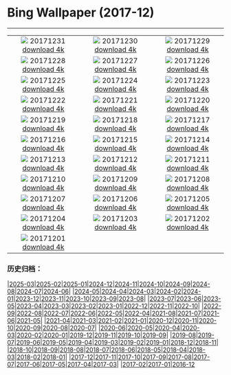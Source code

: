 # Bing Wallpaper (2017-12)
**************
| | | |
| :----: | :----: | :----: |
| ![](https://www.bing.com/az/hprichbg/rb/NordketteNYE_EN-US12870487032_1920x1080.jpg) 20171231 [download 4k](https://www.bing.com/az/hprichbg/rb/NordketteNYE_EN-US12870487032_UHD.jpg) | ![](https://www.bing.com/az/hprichbg/rb/UKThamesBarrier_EN-US8901255344_1920x1080.jpg) 20171230 [download 4k](https://www.bing.com/az/hprichbg/rb/UKThamesBarrier_EN-US8901255344_UHD.jpg) | ![](https://www.bing.com/az/hprichbg/rb/PineZion_EN-US12909890750_1920x1080.jpg) 20171229 [download 4k](https://www.bing.com/az/hprichbg/rb/PineZion_EN-US12909890750_UHD.jpg) |
| ![](https://www.bing.com/az/hprichbg/rb/HawaiiGST_EN-US13793614204_1920x1080.jpg) 20171228 [download 4k](https://www.bing.com/az/hprichbg/rb/HawaiiGST_EN-US13793614204_UHD.jpg) | ![](https://www.bing.com/az/hprichbg/rb/CPNYSnow_EN-US14243356452_1920x1080.jpg) 20171227 [download 4k](https://www.bing.com/az/hprichbg/rb/CPNYSnow_EN-US14243356452_UHD.jpg) | ![](https://www.bing.com/az/hprichbg/rb/GlisGlis_EN-US11460364843_1920x1080.jpg) 20171226 [download 4k](https://www.bing.com/az/hprichbg/rb/GlisGlis_EN-US11460364843_UHD.jpg) |
| ![](https://www.bing.com/az/hprichbg/rb/LaplandAurora_EN-US12070884927_1920x1080.jpg) 20171225 [download 4k](https://www.bing.com/az/hprichbg/rb/LaplandAurora_EN-US12070884927_UHD.jpg) | ![](https://www.bing.com/az/hprichbg/rb/NorthPole_EN-US14115177583_1920x1080.jpg) 20171224 [download 4k](https://www.bing.com/az/hprichbg/rb/NorthPole_EN-US14115177583_UHD.jpg) | ![](https://www.bing.com/az/hprichbg/rb/SFSantaCon_EN-US11072721713_1920x1080.jpg) 20171223 [download 4k](https://www.bing.com/az/hprichbg/rb/SFSantaCon_EN-US11072721713_UHD.jpg) |
| ![](https://www.bing.com/az/hprichbg/rb/RosehipRobin_EN-US10765383343_1920x1080.jpg) 20171222 [download 4k](https://www.bing.com/az/hprichbg/rb/RosehipRobin_EN-US10765383343_UHD.jpg) | ![](https://www.bing.com/az/hprichbg/rb/SolsticeSquirrel_EN-US6551849968_1920x1080.jpg) 20171221 [download 4k](https://www.bing.com/az/hprichbg/rb/SolsticeSquirrel_EN-US6551849968_UHD.jpg) | ![](https://www.bing.com/az/hprichbg/rb/BarHarborCave_EN-US8598700153_1920x1080.jpg) 20171220 [download 4k](https://www.bing.com/az/hprichbg/rb/BarHarborCave_EN-US8598700153_UHD.jpg) |
| ![](https://www.bing.com/az/hprichbg/rb/ReindeerLichen_EN-US9289253828_1920x1080.jpg) 20171219 [download 4k](https://www.bing.com/az/hprichbg/rb/ReindeerLichen_EN-US9289253828_UHD.jpg) | ![](https://www.bing.com/az/hprichbg/rb/Snowflake_EN-US8186875426_1920x1080.jpg) 20171218 [download 4k](https://www.bing.com/az/hprichbg/rb/Snowflake_EN-US8186875426_UHD.jpg) | ![](https://www.bing.com/az/hprichbg/rb/MGRBerlin_EN-US6734108494_1920x1080.jpg) 20171217 [download 4k](https://www.bing.com/az/hprichbg/rb/MGRBerlin_EN-US6734108494_UHD.jpg) |
| ![](https://www.bing.com/az/hprichbg/rb/TamarackCones_EN-US12178466392_1920x1080.jpg) 20171216 [download 4k](https://www.bing.com/az/hprichbg/rb/TamarackCones_EN-US12178466392_UHD.jpg) | ![](https://www.bing.com/az/hprichbg/rb/SeychellesCCSS_EN-US10430664838_1920x1080.jpg) 20171215 [download 4k](https://www.bing.com/az/hprichbg/rb/SeychellesCCSS_EN-US10430664838_UHD.jpg) | ![](https://www.bing.com/az/hprichbg/rb/MonkeySoak_EN-US9655680148_1920x1080.jpg) 20171214 [download 4k](https://www.bing.com/az/hprichbg/rb/MonkeySoak_EN-US9655680148_UHD.jpg) |
| ![](https://www.bing.com/az/hprichbg/rb/Freudenberg_EN-US11714819408_1920x1080.jpg) 20171213 [download 4k](https://www.bing.com/az/hprichbg/rb/Freudenberg_EN-US11714819408_UHD.jpg) | ![](https://www.bing.com/az/hprichbg/rb/Gnomes_EN-US13899110865_1920x1080.jpg) 20171212 [download 4k](https://www.bing.com/az/hprichbg/rb/Gnomes_EN-US13899110865_UHD.jpg) | ![](https://www.bing.com/az/hprichbg/rb/Jangothang_EN-US12673032792_1920x1080.jpg) 20171211 [download 4k](https://www.bing.com/az/hprichbg/rb/Jangothang_EN-US12673032792_UHD.jpg) |
| ![](https://www.bing.com/az/hprichbg/rb/SiberianJay_EN-US7327037586_1920x1080.jpg) 20171210 [download 4k](https://www.bing.com/az/hprichbg/rb/SiberianJay_EN-US7327037586_UHD.jpg) | ![](https://www.bing.com/az/hprichbg/rb/FlightFest_EN-US9045713592_1920x1080.jpg) 20171209 [download 4k](https://www.bing.com/az/hprichbg/rb/FlightFest_EN-US9045713592_UHD.jpg) | ![](https://www.bing.com/az/hprichbg/rb/SibeliusMonument_EN-US8903164725_1920x1080.jpg) 20171208 [download 4k](https://www.bing.com/az/hprichbg/rb/SibeliusMonument_EN-US8903164725_UHD.jpg) |
| ![](https://www.bing.com/az/hprichbg/rb/USSHalsey_EN-US8094323962_1920x1080.jpg) 20171207 [download 4k](https://www.bing.com/az/hprichbg/rb/USSHalsey_EN-US8094323962_UHD.jpg) | ![](https://www.bing.com/az/hprichbg/rb/MatusevichGlacier_EN-US13620113504_1920x1080.jpg) 20171206 [download 4k](https://www.bing.com/az/hprichbg/rb/MatusevichGlacier_EN-US13620113504_UHD.jpg) | ![](https://www.bing.com/az/hprichbg/rb/HuangshanClouds_EN-US9460330019_1920x1080.jpg) 20171205 [download 4k](https://www.bing.com/az/hprichbg/rb/HuangshanClouds_EN-US9460330019_UHD.jpg) |
| ![](https://www.bing.com/az/hprichbg/rb/Motherboard_EN-US12641512843_1920x1080.jpg) 20171204 [download 4k](https://www.bing.com/az/hprichbg/rb/Motherboard_EN-US12641512843_UHD.jpg) | ![](https://www.bing.com/az/hprichbg/rb/PrudhoeOx_EN-US8573296927_1920x1080.jpg) 20171203 [download 4k](https://www.bing.com/az/hprichbg/rb/PrudhoeOx_EN-US8573296927_UHD.jpg) | ![](https://www.bing.com/az/hprichbg/rb/PotashPonds_EN-US13213047688_1920x1080.jpg) 20171202 [download 4k](https://www.bing.com/az/hprichbg/rb/PotashPonds_EN-US13213047688_UHD.jpg) |
| ![](https://www.bing.com/az/hprichbg/rb/SpiralSpain_EN-US12059815472_1920x1080.jpg) 20171201 [download 4k](https://www.bing.com/az/hprichbg/rb/SpiralSpain_EN-US12059815472_UHD.jpg) |  |  |

### 历史归档：

|[2025-03](/../2025-03/2025-03.md)|[2025-02](/../2025-02/2025-02.md)|[2025-01](/../2025-01/2025-01.md)|[2024-12](/../2024-12/2024-12.md)|[2024-11](/../2024-11/2024-11.md)|[2024-10](/../2024-10/2024-10.md)|[2024-09](/../2024-09/2024-09.md)|[2024-08](/../2024-08/2024-08.md)|[2024-07](/../2024-07/2024-07.md)|[2024-06](/../2024-06/2024-06.md)|
|[2024-05](/../2024-05/2024-05.md)|[2024-04](/../2024-04/2024-04.md)|[2024-03](/../2024-03/2024-03.md)|[2024-02](/../2024-02/2024-02.md)|[2024-01](/../2024-01/2024-01.md)|[2023-12](/../2023-12/2023-12.md)|[2023-11](/../2023-11/2023-11.md)|[2023-10](/../2023-10/2023-10.md)|[2023-09](/../2023-09/2023-09.md)|[2023-08](/../2023-08/2023-08.md)|
|[2023-07](/../2023-07/2023-07.md)|[2023-06](/../2023-06/2023-06.md)|[2023-05](/../2023-05/2023-05.md)|[2023-04](/../2023-04/2023-04.md)|[2023-03](/../2023-03/2023-03.md)|[2023-02](/../2023-02/2023-02.md)|[2023-01](/../2023-01/2023-01.md)|[2022-12](/../2022-12/2022-12.md)|[2022-11](/../2022-11/2022-11.md)|[2022-10](/../2022-10/2022-10.md)|
|[2022-09](/../2022-09/2022-09.md)|[2022-08](/../2022-08/2022-08.md)|[2022-07](/../2022-07/2022-07.md)|[2022-06](/../2022-06/2022-06.md)|[2022-05](/../2022-05/2022-05.md)|[2022-04](/../2022-04/2022-04.md)|[2021-08](/../2021-08/2021-08.md)|[2021-07](/../2021-07/2021-07.md)|[2021-06](/../2021-06/2021-06.md)|[2021-05](/../2021-05/2021-05.md)|
|[2021-04](/../2021-04/2021-04.md)|[2021-03](/../2021-03/2021-03.md)|[2021-02](/../2021-02/2021-02.md)|[2021-01](/../2021-01/2021-01.md)|[2020-12](/../2020-12/2020-12.md)|[2020-11](/../2020-11/2020-11.md)|[2020-10](/../2020-10/2020-10.md)|[2020-09](/../2020-09/2020-09.md)|[2020-08](/../2020-08/2020-08.md)|[2020-07](/../2020-07/2020-07.md)|
|[2020-06](/../2020-06/2020-06.md)|[2020-05](/../2020-05/2020-05.md)|[2020-04](/../2020-04/2020-04.md)|[2020-03](/../2020-03/2020-03.md)|[2020-02](/../2020-02/2020-02.md)|[2020-01](/../2020-01/2020-01.md)|[2019-12](/../2019-12/2019-12.md)|[2019-11](/../2019-11/2019-11.md)|[2019-10](/../2019-10/2019-10.md)|[2019-09](/../2019-09/2019-09.md)|
|[2019-08](/../2019-08/2019-08.md)|[2019-07](/../2019-07/2019-07.md)|[2019-06](/../2019-06/2019-06.md)|[2019-05](/../2019-05/2019-05.md)|[2019-04](/../2019-04/2019-04.md)|[2019-03](/../2019-03/2019-03.md)|[2019-02](/../2019-02/2019-02.md)|[2019-01](/../2019-01/2019-01.md)|[2018-12](/../2018-12/2018-12.md)|[2018-11](/../2018-11/2018-11.md)|
|[2018-10](/../2018-10/2018-10.md)|[2018-09](/../2018-09/2018-09.md)|[2018-08](/../2018-08/2018-08.md)|[2018-07](/../2018-07/2018-07.md)|[2018-06](/../2018-06/2018-06.md)|[2018-05](/../2018-05/2018-05.md)|[2018-04](/../2018-04/2018-04.md)|[2018-03](/../2018-03/2018-03.md)|[2018-02](/../2018-02/2018-02.md)|[2018-01](/../2018-01/2018-01.md)|
|[2017-12](/2017-12.md)|[2017-11](/../2017-11/2017-11.md)|[2017-10](/../2017-10/2017-10.md)|[2017-09](/../2017-09/2017-09.md)|[2017-08](/../2017-08/2017-08.md)|[2017-07](/../2017-07/2017-07.md)|[2017-06](/../2017-06/2017-06.md)|[2017-05](/../2017-05/2017-05.md)|[2017-04](/../2017-04/2017-04.md)|[2017-03](/../2017-03/2017-03.md)|
|[2017-02](/../2017-02/2017-02.md)|[2017-01](/../2017-01/2017-01.md)|[2016-12](/../2016-12/2016-12.md)